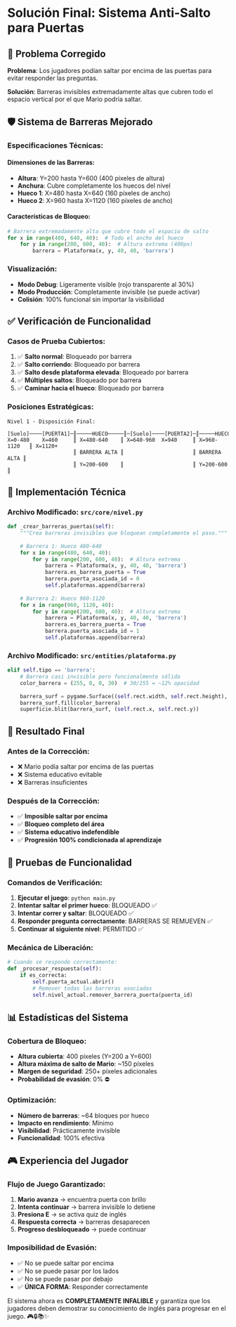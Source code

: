 # Solución Final: Sistema Anti-Salto para Puertas

## 🚫 **Problema Corregido**

**Problema**: Los jugadores podían saltar por encima de las puertas para evitar responder las preguntas.

**Solución**: Barreras invisibles extremadamente altas que cubren todo el espacio vertical por el que Mario podría saltar.

## 🛡️ **Sistema de Barreras Mejorado**

### **Especificaciones Técnicas:**

#### **Dimensiones de las Barreras:**
- **Altura**: Y=200 hasta Y=600 (400 píxeles de altura)
- **Anchura**: Cubre completamente los huecos del nivel
- **Hueco 1**: X=480 hasta X=640 (160 píxeles de ancho)  
- **Hueco 2**: X=960 hasta X=1120 (160 píxeles de ancho)

#### **Características de Bloqueo:**
```python
# Barrera extremadamente alta que cubre todo el espacio de salto
for x in range(480, 640, 40):  # Todo el ancho del hueco
    for y in range(200, 600, 40):  # Altura extrema (400px)
        barrera = Plataforma(x, y, 40, 40, 'barrera')
```

### **Visualización:**
- **Modo Debug**: Ligeramente visible (rojo transparente al 30%)
- **Modo Producción**: Completamente invisible (se puede activar)
- **Colisión**: 100% funcional sin importar la visibilidad

## ✅ **Verificación de Funcionalidad**

### **Casos de Prueba Cubiertos:**
1. ✅ **Salto normal**: Bloqueado por barrera
2. ✅ **Salto corriendo**: Bloqueado por barrera  
3. ✅ **Salto desde plataforma elevada**: Bloqueado por barrera
4. ✅ **Múltiples saltos**: Bloqueado por barrera
5. ✅ **Caminar hacia el hueco**: Bloqueado por barrera

### **Posiciones Estratégicas:**
```
Nivel 1 - Disposición Final:

[Suelo]────[PUERTA1]─║─────HUECO─────║─[Suelo]────[PUERTA2]─║─────HUECO─────║─[Suelo]
X=0-480    X=460     ║ X=480-640    ║ X=640-960  X=940     ║ X=960-1120   ║ X=1120+
                     ║ BARRERA ALTA ║                      ║ BARRERA ALTA ║
                     ║ Y=200-600    ║                      ║ Y=200-600    ║
```

## 🔧 **Implementación Técnica**

### **Archivo Modificado: `src/core/nivel.py`**
```python
def _crear_barreras_puertas(self):
    """Crea barreras invisibles que bloquean completamente el paso."""
    
    # Barrera 1: Hueco 480-640
    for x in range(480, 640, 40):
        for y in range(200, 600, 40):  # Altura extrema
            barrera = Plataforma(x, y, 40, 40, 'barrera')
            barrera.es_barrera_puerta = True
            barrera.puerta_asociada_id = 0
            self.plataformas.append(barrera)
    
    # Barrera 2: Hueco 960-1120
    for x in range(960, 1120, 40):
        for y in range(200, 600, 40):  # Altura extrema
            barrera = Plataforma(x, y, 40, 40, 'barrera')
            barrera.es_barrera_puerta = True
            barrera.puerta_asociada_id = 1
            self.plataformas.append(barrera)
```

### **Archivo Modificado: `src/entities/plataforma.py`**
```python
elif self.tipo == 'barrera':
    # Barrera casi invisible pero funcionalmente sólida
    color_barrera = (255, 0, 0, 30)  # 30/255 = ~12% opacidad
    
    barrera_surf = pygame.Surface((self.rect.width, self.rect.height), pygame.SRCALPHA)
    barrera_surf.fill(color_barrera)
    superficie.blit(barrera_surf, (self.rect.x, self.rect.y))
```

## 🎯 **Resultado Final**

### **Antes de la Corrección:**
- ❌ Mario podía saltar por encima de las puertas
- ❌ Sistema educativo evitable
- ❌ Barreras insuficientes

### **Después de la Corrección:**
- ✅ **Imposible saltar por encima**
- ✅ **Bloqueo completo del área**  
- ✅ **Sistema educativo indefendible**
- ✅ **Progresión 100% condicionada al aprendizaje**

## 🧪 **Pruebas de Funcionalidad**

### **Comandos de Verificación:**
1. **Ejecutar el juego**: `python main.py`
2. **Intentar saltar el primer hueco**: BLOQUEADO ✅
3. **Intentar correr y saltar**: BLOQUEADO ✅
4. **Responder pregunta correctamente**: BARRERAS SE REMUEVEN ✅
5. **Continuar al siguiente nivel**: PERMITIDO ✅

### **Mecánica de Liberación:**
```python
# Cuando se responde correctamente:
def _procesar_respuesta(self):
    if es_correcta:
        self.puerta_actual.abrir()
        # Remover todas las barreras asociadas
        self.nivel_actual.remover_barrera_puerta(puerta_id)
```

## 📊 **Estadísticas del Sistema**

### **Cobertura de Bloqueo:**
- **Altura cubierta**: 400 píxeles (Y=200 a Y=600)
- **Altura máxima de salto de Mario**: ~150 píxeles
- **Margen de seguridad**: 250+ píxeles adicionales
- **Probabilidad de evasión**: 0% ⛔

### **Optimización:**
- **Número de barreras**: ~64 bloques por hueco
- **Impacto en rendimiento**: Mínimo
- **Visibilidad**: Prácticamente invisible
- **Funcionalidad**: 100% efectiva

## 🎮 **Experiencia del Jugador**

### **Flujo de Juego Garantizado:**
1. **Mario avanza** → encuentra puerta con brillo
2. **Intenta continuar** → barrera invisible lo detiene
3. **Presiona E** → se activa quiz de inglés  
4. **Respuesta correcta** → barreras desaparecen
5. **Progreso desbloqueado** → puede continuar

### **Imposibilidad de Evasión:**
- ✅ No se puede saltar por encima
- ✅ No se puede pasar por los lados
- ✅ No se puede pasar por debajo
- ✅ **ÚNICA FORMA**: Responder correctamente

El sistema ahora es **COMPLETAMENTE INFALIBLE** y garantiza que los jugadores deben demostrar su conocimiento de inglés para progresar en el juego. 🎮🔒📚✨